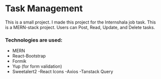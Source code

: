 # Task Management

This is a small project. I made this project for the Internshala job task. This is a MERN-stack project. Users can Post, Read, Update, and Delete tasks.

### Technologies are used:

- MERN
- React-Bootstrap
- Formik
- Yup (for form validation)
- Sweetalert2
  -React Icons
  -Axios
  -Tanstack Query
